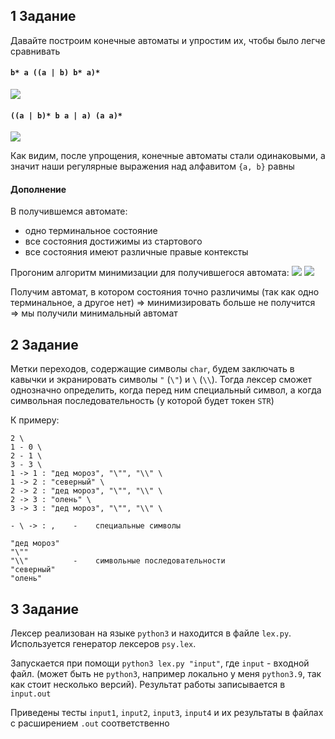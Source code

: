 ## 1 Задание
Давайте построим конечные автоматы и упростим их, чтобы было легче сравнивать

#### `b* a ((a | b) b* a)*`
![](a.jpg)

#### `((a | b)* b a | a) (a a)*`
![](b.jpg)

Как видим, после упрощения, конечные автоматы стали одинаковыми, а значит наши регулярные выражения над алфавитом `{a, b}` равны

#### Дополнение
В получившемся автомате:
- одно терминальное состояние
- все состояния достижимы из стартового
- все состояния имеют различные правые контексты

Прогоним алгоритм минимизации для получившегося автомата:
![](1-1.jpg)
![](1-2.jpg)

Получим автомат, в котором состояния точно различимы (так как одно терминальное, а другое нет) => минимизировать больше не получится => мы получили минимальный автомат

## 2 Задание
Метки переходов, содержащие символы `char`, будем заключать в кавычки и экранировать символы `"` (`\"`) и `\` (`\\`). Тогда лексер сможет однозначно определить, когда перед ним специальный символ, а когда символьная последовательность (у которой будет токен `STR`)

К примеру:
```
2 \
1 - 0 \
2 - 1 \
3 - 3 \
1 -> 1 : "дед мороз", "\"", "\\" \
1 -> 2 : "северный" \
2 -> 2 : "дед мороз", "\"", "\\" \
2 -> 3 : "олень" \
3 -> 3 : "дед мороз", "\"", "\\" \

- \ -> : ,    -    cпециальные символы

"дед мороз"
"\""
"\\"          -    символьные последовательности
"северный"
"олень" 
```

## 3 Задание
Лексер реализован на языке `python3` и находится в файле `lex.py`. Используется генератор лексеров `psy.lex`. 

Запускается при помощи `python3 lex.py "input"`, где `input` - входной файл. (может быть не `python3`, например локально у меня `python3.9`, так как стоит несколько версий). Результат работы записывается в `input.out`

Приведены тесты `input1`, `input2`, `input3`, `input4` и их результаты в файлах с расширением `.out` соответственно